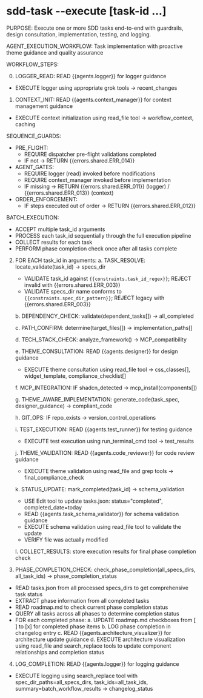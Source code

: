 # sdd-task --execute <task-id> [task-id ...]

PURPOSE: Execute one or more SDD tasks end-to-end with guardrails, design consultation, implementation, testing, and logging.

AGENT_EXECUTION_WORKFLOW: Task implementation with proactive theme guidance and quality assurance

WORKFLOW_STEPS:

0. LOGGER_READ: READ {{agents.logger}} for logger guidance
- EXECUTE logger using appropriate grok tools → recent_changes

1. CONTEXT_INIT: READ {{agents.context_manager}} for context management guidance
- EXECUTE context initialization using read_file tool → workflow_context, caching

SEQUENCE_GUARDS:
- PRE_FLIGHT:
  - REQUIRE dispatcher pre-flight validations completed
  - IF not → RETURN {{errors.shared.ERR_014}}
- AGENT_GATES:
  - REQUIRE logger (read) invoked before modifications
  - REQUIRE context_manager invoked before implementation
  - IF missing → RETURN {{errors.shared.ERR_011}} (logger) / {{errors.shared.ERR_013}} (context)
- ORDER_ENFORCEMENT:
  - IF steps executed out of order → RETURN {{errors.shared.ERR_012}}

BATCH_EXECUTION:
- ACCEPT multiple task_id arguments
- PROCESS each task_id sequentially through the full execution pipeline
- COLLECT results for each task
- PERFORM phase completion check once after all tasks complete

2. FOR EACH task_id in arguments:
   a. TASK_RESOLVE: locate_validate(task_id) → specs_dir
      - VALIDATE task_id against `{{constraints.task_id_regex}}`; REJECT invalid with {{errors.shared.ERR_003}}
      - VALIDATE specs_dir name conforms to `{{constraints.spec_dir_pattern}}`; REJECT legacy with {{errors.shared.ERR_003}}

   b. DEPENDENCY_CHECK: validate(dependent_tasks[]) → all_completed

   c. PATH_CONFIRM: determine(target_files[]) → implementation_paths[]

   d. TECH_STACK_CHECK: analyze_framework() → MCP_compatibility

   e. THEME_CONSULTATION: READ {{agents.designer}} for design guidance
   - EXECUTE theme consultation using read_file tool → css_classes[], widget_template, compliance_checklist[]

   f. MCP_INTEGRATION: IF shadcn_detected → mcp_install(components[])

   g. THEME_AWARE_IMPLEMENTATION: generate_code(task_spec, designer_guidance) → compliant_code

   h. GIT_OPS: IF repo_exists → version_control_operations

   i. TEST_EXECUTION: READ {{agents.test_runner}} for testing guidance
   - EXECUTE test execution using run_terminal_cmd tool → test_results

   j. THEME_VALIDATION: READ {{agents.code_reviewer}} for code review guidance
   - EXECUTE theme validation using read_file and grep tools → final_compliance_check

   k. STATUS_UPDATE: mark_completed(task_id) → schema_validation
      - USE Edit tool to update tasks.json: status="completed", completed_date=today
      - READ {{agents.task_schema_validator}} for schema validation guidance
      - EXECUTE schema validation using read_file tool to validate the update
      - VERIFY file was actually modified

   l. COLLECT_RESULTS: store execution results for final phase completion check

3. PHASE_COMPLETION_CHECK: check_phase_completion(all_specs_dirs, all_task_ids) → phase_completion_status
  - READ tasks.json from all processed specs_dirs to get comprehensive task status
  - EXTRACT phase information from all completed tasks
  - READ roadmap.md to check current phase completion status
  - QUERY all tasks across all phases to determine completion status
  - FOR each completed phase:
    a. UPDATE roadmap.md checkboxes from [ ] to [x] for completed phase items
    b. LOG phase completion in changelog entry
    c. READ {{agents.architecture_visualizer}} for architecture update guidance
    d. EXECUTE architecture visualization using read_file and search_replace tools to update component relationships and completion status

4. LOG_COMPLETION: READ {{agents.logger}} for logging guidance
- EXECUTE logging using search_replace tool with spec_dir_paths=all_specs_dirs, task_ids=all_task_ids, summary=batch_workflow_results → changelog_status
